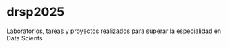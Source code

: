 # drsp2025
Laboratorios, tareas y proyectos realizados para superar la especialidad en Data Scients

